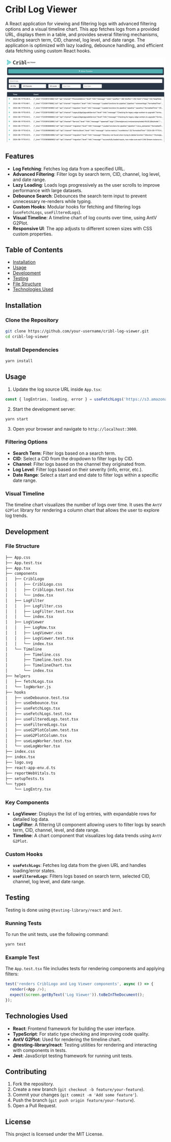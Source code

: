 
# Cribl Log Viewer
A React application for viewing and filtering logs with advanced filtering options and a visual timeline chart. This app fetches logs from a provided URL, displays them in a table, and provides several filtering mechanisms, including search term, CID, channel, log level, and date range. The application is optimized with lazy loading, debounce handling, and efficient data fetching using custom React hooks.

![App Screenshot](./public/cribl-screenshot.png)

## Features

- **Log Fetching**: Fetches log data from a specified URL.
- **Advanced Filtering**: Filter logs by search term, CID, channel, log level, and date range.
- **Lazy Loading**: Loads logs progressively as the user scrolls to improve performance with large datasets.
- **Debounce Search**: Debounces the search term input to prevent unnecessary re-renders while typing.
- **Custom Hooks**: Modular hooks for fetching and filtering logs (`useFetchLogs`, `useFilteredLogs`).
- **Visual Timeline**: A timeline chart of log counts over time, using AntV G2Plot.
- **Responsive UI**: The app adjusts to different screen sizes with CSS custom properties.

## Table of Contents

- [Installation](#installation)
- [Usage](#usage)
- [Development](#development)
- [Testing](#testing)
- [File Structure](#file-structure)
- [Technologies Used](#technologies-used)

## Installation

### Clone the Repository

```bash
git clone https://github.com/your-username/cribl-log-viewer.git
cd cribl-log-viewer
```

### Install Dependencies

```bash
yarn install
```

## Usage

1. Update the log source URL inside `App.tsx`:

```javascript
const { logEntries, loading, error } = useFetchLogs('https://s3.amazonaws.com/io.cribl.c021.takehome/cribl.log');
```

2. Start the development server:

```bash
yarn start
```

3. Open your browser and navigate to `http://localhost:3000`.

### Filtering Options

- **Search Term**: Filter logs based on a search term.
- **CID**: Select a CID from the dropdown to filter logs by CID.
- **Channel**: Filter logs based on the channel they originated from.
- **Log Level**: Filter logs based on their severity (info, error, etc.).
- **Date Range**: Select a start and end date to filter logs within a specific date range.

### Visual Timeline

The timeline chart visualizes the number of logs over time. It uses the `AntV G2Plot` library for rendering a column chart that allows the user to explore log trends.

## Development

### File Structure

```bash
├── App.css
├── App.test.tsx
├── App.tsx
├── components
│   ├── CriblLogo
│   │   ├── CriblLogo.css
│   │   ├── CriblLogo.test.tsx
│   │   └── index.tsx
│   ├── LogFilter
│   │   ├── LogFilter.css
│   │   ├── LogFilter.test.tsx
│   │   └── index.tsx
│   ├── LogViewer
│   │   ├── LogRow.tsx
│   │   ├── LogViewer.css
│   │   ├── LogViewer.test.tsx
│   │   └── index.tsx
│   └── Timeline
│       ├── Timeline.css
│       ├── Timeline.test.tsx
│       ├── TimelineChart.tsx
│       └── index.tsx
├── helpers
│   ├── fetchLogs.tsx
│   └── logWorker.js
├── hooks
│   ├── useDebounce.test.tsx
│   ├── useDebounce.tsx
│   ├── useFetchLogs.tsx
│   ├── useFetchLogs.test.tsx
│   ├── useFilteredLogs.test.tsx
│   ├── useFilteredLogs.tsx
│   ├── useG2PlotColumn.test.tsx
│   ├── useG2PlotColumn.tsx
│   ├── useLogWorker.test.tsx
│   └── useLogWorker.tsx
├── index.css
├── index.tsx
├── logo.svg
├── react-app-env.d.ts
├── reportWebVitals.ts
├── setupTests.ts
└── types
    └── LogEntry.tsx
```

### Key Components

- **LogViewer**: Displays the list of log entries, with expandable rows for detailed log data.
- **LogFilter**: A filtering UI component allowing users to filter logs by search term, CID, channel, level, and date range.
- **Timeline**: A chart component that visualizes log data trends using `AntV G2Plot`.

### Custom Hooks

- **`useFetchLogs`**: Fetches log data from the given URL and handles loading/error states.
- **`useFilteredLogs`**: Filters logs based on search term, selected CID, channel, log level, and date range.

## Testing

Testing is done using `@testing-library/react` and `Jest`.

### Running Tests

To run the unit tests, use the following command:

```bash
yarn test
```

### Example Test

The `App.test.tsx` file includes tests for rendering components and applying filters:

```javascript
test('renders CriblLogo and Log Viewer components', async () => {
  render(<App />);
  expect(screen.getByText('Log Viewer')).toBeInTheDocument();
});
```

## Technologies Used

- **React**: Frontend framework for building the user interface.
- **TypeScript**: For static type checking and improving code quality.
- **AntV G2Plot**: Used for rendering the timeline chart.
- **@testing-library/react**: Testing utilities for rendering and interacting with components in tests.
- **Jest**: JavaScript testing framework for running unit tests.

## Contributing

1. Fork the repository.
2. Create a new branch (`git checkout -b feature/your-feature`).
3. Commit your changes (`git commit -m 'Add some feature'`).
4. Push the branch (`git push origin feature/your-feature`).
5. Open a Pull Request.

## License

This project is licensed under the MIT License.
